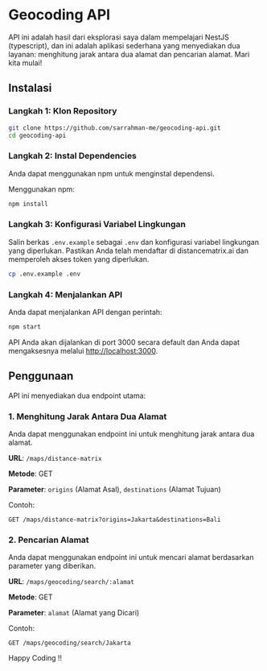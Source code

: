 # Geocoding API

API ini adalah hasil dari eksplorasi saya dalam mempelajari NestJS (typescript), dan ini adalah aplikasi sederhana yang menyediakan dua layanan: menghitung jarak antara dua alamat dan pencarian alamat. Mari kita mulai!

## Instalasi

### Langkah 1: Klon Repository

```bash
git clone https://github.com/sarrahman-me/geocoding-api.git
cd geocoding-api
```

### Langkah 2: Instal Dependencies

Anda dapat menggunakan npm untuk menginstal dependensi.

Menggunakan npm:

```bash
npm install
```

### Langkah 3: Konfigurasi Variabel Lingkungan

Salin berkas `.env.example` sebagai `.env` dan konfigurasi variabel lingkungan yang diperlukan. Pastikan Anda telah mendaftar di distancematrix.ai dan memperoleh akses token yang diperlukan.

```bash
cp .env.example .env

```

### Langkah 4: Menjalankan API

Anda dapat menjalankan API dengan perintah:

```bash
npm start
```

API Anda akan dijalankan di port 3000 secara default dan Anda dapat mengaksesnya melalui [http://localhost:3000](http://localhost:3000).

## Penggunaan

API ini menyediakan dua endpoint utama:

### 1. Menghitung Jarak Antara Dua Alamat

Anda dapat menggunakan endpoint ini untuk menghitung jarak antara dua alamat.

**URL**: `/maps/distance-matrix`

**Metode**: GET

**Parameter**: `origins` (Alamat Asal), `destinations` (Alamat Tujuan)

Contoh:

```http
GET /maps/distance-matrix?origins=Jakarta&destinations=Bali
```

### 2. Pencarian Alamat

Anda dapat menggunakan endpoint ini untuk mencari alamat berdasarkan parameter yang diberikan.

**URL**: `/maps/geocoding/search/:alamat`

**Metode**: GET

**Parameter**: `alamat` (Alamat yang Dicari)

Contoh:

```http
GET /maps/geocoding/search/Jakarta
```

Happy Coding !!
